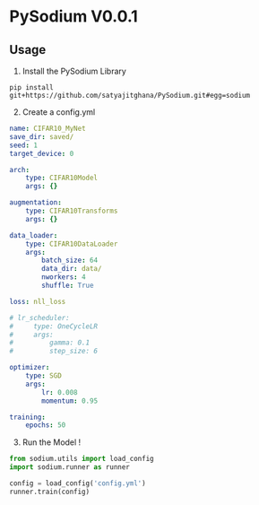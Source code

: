 # PySodium V0.0.1

## Usage

1. Install the PySodium Library

`pip install git+https://github.com/satyajitghana/PySodium.git#egg=sodium`

2. Create a config.yml

```yaml
name: CIFAR10_MyNet
save_dir: saved/
seed: 1
target_device: 0

arch:
    type: CIFAR10Model
    args: {}

augmentation:
    type: CIFAR10Transforms
    args: {}

data_loader:
    type: CIFAR10DataLoader
    args:
        batch_size: 64
        data_dir: data/
        nworkers: 4
        shuffle: True

loss: nll_loss

# lr_scheduler:
#     type: OneCycleLR
#     args:
#         gamma: 0.1
#         step_size: 6

optimizer:
    type: SGD
    args:
        lr: 0.008
        momentum: 0.95

training:
    epochs: 50
```

3. Run the Model !

```python
from sodium.utils import load_config
import sodium.runner as runner

config = load_config('config.yml')
runner.train(config)
```
